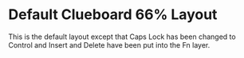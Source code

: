 # Default Clueboard 66% Layout

This is the default layout except that Caps Lock has been changed to Control
and Insert and Delete have been put into the Fn layer.
